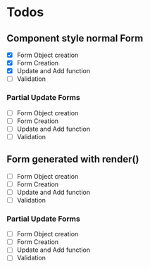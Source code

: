 # Todos

## Component style normal Form
  - [x] Form Object creation
  - [x] Form Creation 
  - [x] Update and Add function 
  - [ ] Validation

### Partial Update Forms
  - [ ] Form Object creation 
  - [ ] Form Creation 
  - [ ] Update and Add function 
  - [ ] Validation

## Form generated with render()

  - [ ] Form Object creation
  - [ ] Form Creation 
  - [ ] Update and Add function 
  - [ ] Validation

### Partial Update Forms
  - [ ] Form Object creation 
  - [ ] Form Creation 
  - [ ] Update and Add function 
  - [ ] Validation
